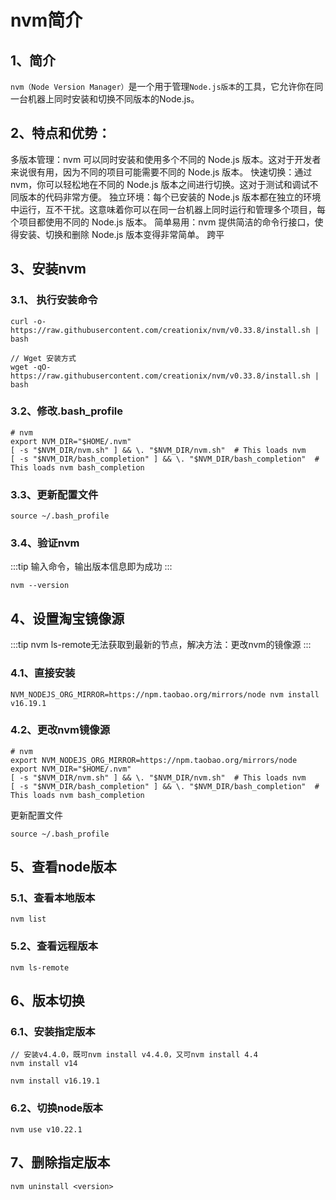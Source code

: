 # nvm简介

## 1、简介
`nvm（Node Version Manager）`是一个用于管理`Node.js版本`的工具，它允许你在同一台机器上同时安装和切换不同版本的Node.js。

## 2、特点和优势：

多版本管理：nvm 可以同时安装和使用多个不同的 Node.js 版本。这对于开发者来说很有用，因为不同的项目可能需要不同的 Node.js 版本。
快速切换：通过 nvm，你可以轻松地在不同的 Node.js 版本之间进行切换。这对于测试和调试不同版本的代码非常方便。
独立环境：每个已安装的 Node.js 版本都在独立的环境中运行，互不干扰。这意味着你可以在同一台机器上同时运行和管理多个项目，每个项目都使用不同的 Node.js 版本。
简单易用：nvm 提供简洁的命令行接口，使得安装、切换和删除 Node.js 版本变得非常简单。
跨平

## 3、安装nvm

### 3.1、 执行安装命令
```shell
curl -o- https://raw.githubusercontent.com/creationix/nvm/v0.33.8/install.sh | bash
```
```shell
// Wget 安装方式
wget -qO- https://raw.githubusercontent.com/creationix/nvm/v0.33.8/install.sh | bash
```

### 3.2、修改.bash_profile
```shell
# nvm
export NVM_DIR="$HOME/.nvm"
[ -s "$NVM_DIR/nvm.sh" ] && \. "$NVM_DIR/nvm.sh"  # This loads nvm
[ -s "$NVM_DIR/bash_completion" ] && \. "$NVM_DIR/bash_completion"  # This loads nvm bash_completion
```

### 3.3、更新配置文件
```shell
source ~/.bash_profile
```

### 3.4、验证nvm
:::tip 
输入命令，输出版本信息即为成功
:::

```shell
nvm --version
```

## 4、设置淘宝镜像源
:::tip
nvm ls-remote无法获取到最新的节点，解决方法：更改nvm的镜像源
:::

### 4.1、直接安装
```shell
NVM_NODEJS_ORG_MIRROR=https://npm.taobao.org/mirrors/node nvm install v16.19.1
```

### 4.2、更改nvm镜像源
```shell
# nvm
export NVM_NODEJS_ORG_MIRROR=https://npm.taobao.org/mirrors/node
export NVM_DIR="$HOME/.nvm"
[ -s "$NVM_DIR/nvm.sh" ] && \. "$NVM_DIR/nvm.sh"  # This loads nvm
[ -s "$NVM_DIR/bash_completion" ] && \. "$NVM_DIR/bash_completion"  # This loads nvm bash_completion
```

更新配置文件
```shell
source ~/.bash_profile
```

## 5、查看node版本
### 5.1、查看本地版本
```shell
nvm list
```
### 5.2、查看远程版本
```shell
nvm ls-remote
```

## 6、版本切换
### 6.1、安装指定版本
```shell
// 安装v4.4.0，既可nvm install v4.4.0，又可nvm install 4.4
nvm install v14

nvm install v16.19.1
```

### 6.2、切换node版本
```shell
nvm use v10.22.1
```

## 7、删除指定版本
```shell
nvm uninstall <version>
```
